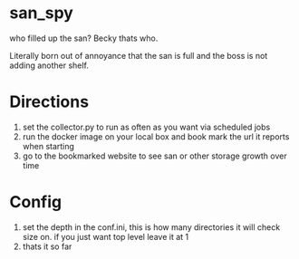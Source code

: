 # san_spy
who filled up the san? Becky thats who. 

Literally born out of annoyance that the san is full and the boss is not adding another shelf. 

# Directions
1. set the collector.py to run as often as you want via scheduled jobs
2. run the docker image on your local box and book mark the url it reports when starting
3. go to the bookmarked website to see san or other storage growth over time


# Config
1. set the depth in the conf.ini, this is how many directories it will check size on. if you just want top level leave it at 1
2. thats it so far
